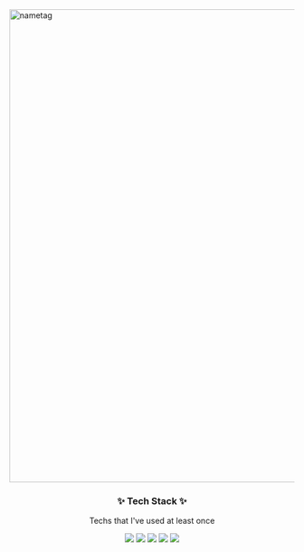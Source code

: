 
<img width="835" alt="nametag" src="https://user-images.githubusercontent.com/84368302/127463337-6f140b6f-c217-46aa-be82-69c42cd85d2a.PNG">


<h3 align = "center">✨ Tech Stack ✨</h3>

<p align = "center"> Techs that I've used at least once </p>

<div align = "center">
<img src="https://img.shields.io/badge/python-3766AB?style=flat-square&logo=python&logoColor=white" ></a>
<img src="https://img.shields.io/badge/Go-00ADD8?style=flat-square&logo=Go&logoColor=white" ></a>
<img src="https://img.shields.io/badge/JavaScript-F7DF1E?style=flat-square&logo=JavaScript&logoColor=white" ></a>
<img src="https://img.shields.io/badge/Css-2480E6?style=flat-square&logo=CSS3&logoColor=white" ></a>
<img src="https://img.shields.io/badge/Html-E34F26?style=flat-square&logo=HTML5&logoColor=white" ></a>

</div>

